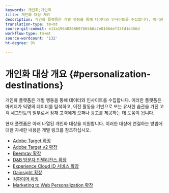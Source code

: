 ```yaml
---
keywords: 개인화;개인화
title: 개인화 대상 개요
description: 개인화 플랫폼은 개별 행동을 통해 데이터와 인사이트를 수집합니다. 이러한 플랫폼은 마케터가 익명의 데이터를 탐색하고, 이전 활동을 기반으로 또는 유사한 습관을 가진 고객 세그먼트의 일부로서 잠재 고객에게 오퍼나 광고를 제공하는 데 도움이 됩니다.
translation-type: tm+mt
source-git-commit: e13a19640208697665b0a7e0106def33fd1e456d
workflow-type: tm+mt
source-wordcount: '132'
ht-degree: 9%

---
```



# 개인화 대상 개요 {#personalization-destinations}

개인화 플랫폼은 개별 행동을 통해 데이터와 인사이트를 수집합니다. 이러한 플랫폼은 마케터가 익명의 데이터를 탐색하고, 이전 활동을 기반으로 또는 유사한 습관을 가진 고객 세그먼트의 일부로서 잠재 고객에게 오퍼나 광고를 제공하는 데 도움이 됩니다.

현재 플랫폼은 아래 나열된 개인화 대상을 지원합니다. 이러한 대상에 연결하는 방법에 대한 자세한 내용은 개별 링크를 참조하십시오.

* [Adobe Target 확장](./adobe-target.md)
* [Adobe Target v2 확장](./adobe-target-v2.md)
* [Beemray 확장](./beemray.md)
* [D&amp;B 방문자 인텔리전스 확장](./dnb.md)
* [Experience Cloud ID 서비스 확장](./adobe-ecid.md)
* [Gainsight 확장](./gainsight.md)
* [킥파이어 확장](./kickfire.md)
* [Marketing to Web Personalization 확장](./marketo-web-personalization.md)

